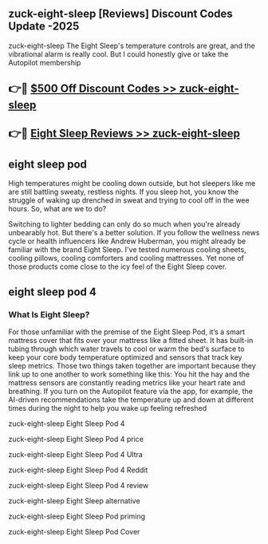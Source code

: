 ## zuck-eight-sleep [Reviews​] Discount Codes Update -2025

zuck-eight-sleep The Eight Sleep's temperature controls are great, and the vibrational alarm is really cool. But I could honestly give or take the Autopilot membership

## 👉🔴 [$500 Off Discount Codes >> zuck-eight-sleep](http://download.freeplayer.one?title=zuck-eight-sleep&ref=18-ES)

## 👉🔴 [Eight Sleep Reviews >> zuck-eight-sleep](http://download.freeplayer.one?title=zuck-eight-sleep&ref=18-ES)

## eight sleep pod

High temperatures might be cooling down outside, but hot sleepers like me are still battling sweaty, restless nights. If you sleep hot, you know the struggle of waking up drenched in sweat and trying to cool off in the wee hours. So, what are we to do?

Switching to lighter bedding can only do so much when you're already unbearably hot. But there's a better solution. If you follow the wellness news cycle or health influencers like Andrew Huberman, you might already be familiar with the brand Eight Sleep. I've tested numerous cooling sheets, cooling pillows, cooling comforters and cooling mattresses. Yet none of those products come close to the icy feel of the Eight Sleep cover.

## eight sleep pod 4

### What Is Eight Sleep?

For those unfamiliar with the premise of the Eight Sleep Pod, it’s a smart mattress cover that fits over your mattress like a fitted sheet. It has built-in tubing through which water travels to cool or warm the bed's surface to keep your core body temperature optimized and sensors that track key sleep metrics. Those two things taken together are important because they link up to one another to work something like this: You hit the hay and the mattress sensors are constantly reading metrics like your heart rate and breathing. If you turn on the Autopilot feature via the app, for example, the AI-driven recommendations take the temperature up and down at different times during the night to help you wake up feeling refreshed

zuck-eight-sleep Eight Sleep Pod 4

zuck-eight-sleep Eight Sleep Pod 4 price

zuck-eight-sleep Eight Sleep Pod 4 Ultra

zuck-eight-sleep Eight Sleep Pod 4 Reddit

zuck-eight-sleep Eight Sleep Pod 4 review

zuck-eight-sleep Eight Sleep alternative

zuck-eight-sleep Eight Sleep Pod priming

zuck-eight-sleep Eight Sleep Pod Cover